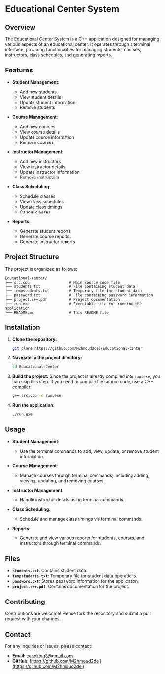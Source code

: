 # Educational Center System

## Overview

The Educational Center System is a C++ application designed for managing various aspects of an educational center. It operates through a terminal interface, providing functionalities for managing students, courses, instructors, class schedules, and generating reports.

## Features

- **Student Management**:
  - Add new students
  - View student details
  - Update student information
  - Remove students

- **Course Management**:
  - Add new courses
  - View course details
  - Update course information
  - Remove courses

- **Instructor Management**:
  - Add new instructors
  - View instructor details
  - Update instructor information
  - Remove instructors

- **Class Scheduling**:
  - Schedule classes
  - View class schedules
  - Update class timings
  - Cancel classes

- **Reports**:
  - Generate student reports
  - Generate course reports
  - Generate instructor reports

## Project Structure

The project is organized as follows:

```
Educational-Center/
├── src.cpp                  # Main source code file
├── students.txt             # File containing student data
├── tempstudents.txt         # Temporary file for student data
├── password.txt             # File containing password information
├── project.c++.pdf          # Project documentation
├── run.exe                  # Executable file for running the application
└── README.md                # This README file
```

## Installation

1. **Clone the repository:**
   ```sh
   git clone https://github.com/M2hmoud2del/Educational-Center
   ```

2. **Navigate to the project directory:**
   ```sh
   cd Educational-Center
   ```

3. **Build the project:**
   Since the project is already compiled into `run.exe`, you can skip this step. If you need to compile the source code, use a C++ compiler:
   ```sh
   g++ src.cpp -o run.exe
   ```

4. **Run the application:**
   ```sh
   ./run.exe
   ```

## Usage

- **Student Management**:
  - Use the terminal commands to add, view, update, or remove student information.

- **Course Management**:
  - Manage courses through terminal commands, including adding, viewing, updating, and removing courses.

- **Instructor Management**:
  - Handle instructor details using terminal commands.

- **Class Scheduling**:
  - Schedule and manage class timings via terminal commands.

- **Reports**:
  - Generate and view various reports for students, courses, and instructors through terminal commands.

## Files

- **`students.txt`**: Contains student data.
- **`tempstudents.txt`**: Temporary file for student data operations.
- **`password.txt`**: Stores password information for the application.
- **`project.c++.pdf`**: Contains documentation for the project.

## Contributing

Contributions are welcome! Please fork the repository and submit a pull request with your changes.

## Contact

For any inquiries or issues, please contact:

- **Email**: [capoking3@gmail.com](mailto:capoking3@gmail.com)
- **GitHub**: [https://github.com/M2hmoud2del](https://github.com/M2hmoud2del)
